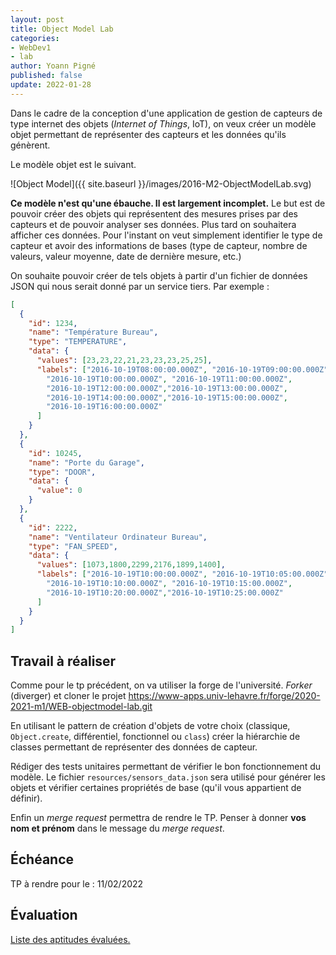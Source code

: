 ```yaml
---
layout: post
title: Object Model Lab
categories:
- WebDev1
- lab
author: Yoann Pigné
published: false
update: 2022-01-28
---
```


Dans le cadre de la conception d'une application de gestion de capteurs de type internet des objets (*Internet of Things*, IoT), on veux créer un modèle objet permettant de représenter des capteurs et les données qu'ils génèrent.

Le modèle objet est le suivant.

![Object Model]({{ site.baseurl }}/images/2016-M2-ObjectModelLab.svg)

**Ce modèle n'est qu'une ébauche. Il est largement incomplet.** Le but est de pouvoir créer des objets qui représentent des mesures prises par des capteurs et de pouvoir analyser ses données. Plus tard on souhaitera afficher ces données. Pour l'instant on veut simplement identifier le type de capteur et avoir des informations de bases (type de capteur, nombre de valeurs, valeur moyenne, date de dernière mesure, etc.)

On souhaite pouvoir créer de tels objets à partir d'un fichier de données JSON qui nous serait donné par un service tiers. Par exemple :

```JSON
[
  {
    "id": 1234,
    "name": "Température Bureau",
    "type": "TEMPERATURE",
    "data": {
      "values": [23,23,22,21,23,23,23,25,25],
      "labels": ["2016-10-19T08:00:00.000Z", "2016-10-19T09:00:00.000Z",
        "2016-10-19T10:00:00.000Z", "2016-10-19T11:00:00.000Z",
        "2016-10-19T12:00:00.000Z","2016-10-19T13:00:00.000Z",
        "2016-10-19T14:00:00.000Z","2016-10-19T15:00:00.000Z",
        "2016-10-19T16:00:00.000Z"
      ]
    }
  },
  {
    "id": 10245,
    "name": "Porte du Garage",
    "type": "DOOR",
    "data": {
      "value": 0
    }
  },
  {
    "id": 2222,
    "name": "Ventilateur Ordinateur Bureau",
    "type": "FAN_SPEED",
    "data": {
      "values": [1073,1800,2299,2176,1899,1400],
      "labels": ["2016-10-19T10:00:00.000Z", "2016-10-19T10:05:00.000Z",
        "2016-10-19T10:10:00.000Z", "2016-10-19T10:15:00.000Z",
        "2016-10-19T10:20:00.000Z","2016-10-19T10:25:00.000Z"
      ]
    }
  }
]
```

## Travail à réaliser

Comme pour le tp précédent, on va utiliser la forge de l'université. *Forker* (diverger) et cloner le projet <https://www-apps.univ-lehavre.fr/forge/2020-2021-m1/WEB-objectmodel-lab.git>

En utilisant le pattern de création d'objets de votre choix (classique, `Object.create`, différentiel, fonctionnel ou `class`) créer la hiérarchie de classes permettant de représenter des données de capteur.

Rédiger des tests unitaires permettant de vérifier le bon fonctionnement du modèle. Le fichier `resources/sensors_data.json` sera utilisé pour générer les objets et vérifier certaines propriétés de base (qu'il vous appartient de définir).

Enfin un *merge request* permettra de rendre le TP. Penser à donner **vos nom et prénom** dans le message du *merge request*.

## Échéance

TP à rendre pour le : 11/02/2022

## Évaluation

[Liste des aptitudes évaluées.](/teaching/WebDev1#object-models)